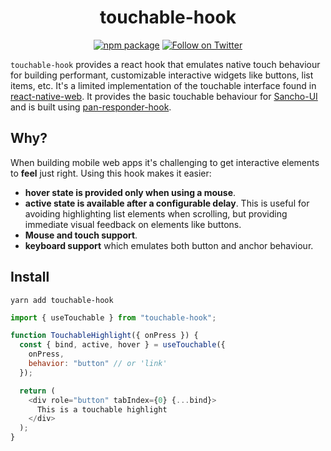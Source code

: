 <div align="center">
    
# touchable-hook
  
[![npm package](https://img.shields.io/npm/v/pan-responder-hook/latest.svg)](https://www.npmjs.com/package/pan-responder-hook)
[![Follow on Twitter](https://img.shields.io/twitter/follow/benmcmahen.svg?style=social&logo=twitter)](
https://twitter.com/intent/follow?screen_name=benmcmahen
)

</div>

`touchable-hook` provides a react hook that emulates native touch behaviour for building performant, customizable interactive widgets like buttons, list items, etc. It's a limited implementation of the touchable interface found in [react-native-web](https://github.com/necolas/react-native-web/). It provides the basic touchable behaviour for [Sancho-UI](https://github.com/bmcmahen/sancho) and is built using [pan-responder-hook](https://github.com/bmcmahen/pan-responder-hook).

## Why?

When building mobile web apps it's challenging to get interactive elements to **feel** just right. Using this hook makes it easier:

- **hover state is provided only when using a mouse**.
- **active state is available after a configurable delay**. This is useful for avoiding highlighting list elements when scrolling, but providing immediate visual feedback on elements like buttons.
- **Mouse and touch support**.
- **keyboard support** which emulates both button and anchor behaviour.

## Install

```
yarn add touchable-hook
```

```js
import { useTouchable } from "touchable-hook";

function TouchableHighlight({ onPress }) {
  const { bind, active, hover } = useTouchable({
    onPress,
    behavior: "button" // or 'link'
  });

  return (
    <div role="button" tabIndex={0} {...bind}>
      This is a touchable highlight
    </div>
  );
}
```
